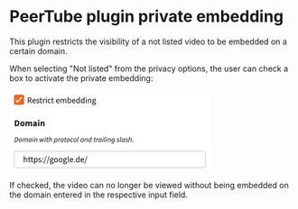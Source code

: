 # PeerTube plugin private embedding

This plugin restricts the visibility of a not listed video to be embedded on a certain domain.

When selecting "Not listed" from the privacy options, the user can check a box to activate the private embedding:

![Screenshot](docs/screenshot.png)

If checked, the video can no longer be viewed without being embedded on the domain entered in the respective input field.
